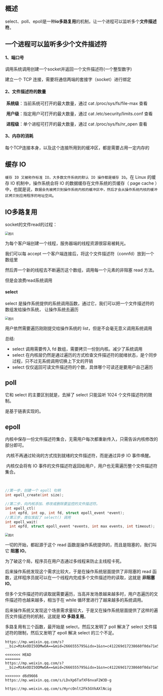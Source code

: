 ## 概述

select、poll、epoll是一种**io多路复用**的机制，让一个进程可以监听多个**文件描述符**。



## 一个进程可以监听多少个文件描述符

#### 1、端口号

调用系统调用创建一个socket并返回一个文件描述符(一个整型数字)

建立一个 TCP 连接，需要将通信两端的套接字（socket）进行绑定

#### 2、文件描述符的数量

​	**系统级**：当前系统可打开的最大数量，通过 cat /proc/sys/fs/file-max 查看

​	**用户级**：指定用户可打开的最大数量，通过 cat /etc/security/limits.conf 查看

​	**进程级**：单个进程可打开的最大数量，通过 cat /proc/sys/fs/nr_open 查看

#### 3、内存的消耗

​	每个TCP连接本身，以及这个连接所用到的缓冲区，都是需要占用一定内存的

## 缓存 IO

`缓存 IO 又被称作标准 IO，大多数文件系统的默认 IO 操作都是缓存 IO`。在 Linux 的缓存 IO 机制中，操作系统会将 IO 的数据缓存在文件系统的页缓存（ page cache ）中，也就是说，`数据会先被拷贝到操作系统内核的缓冲区中，然后才会从操作系统内核的缓冲区拷贝到应用程序的地址空间`。





## IO多路复用

socket的文件read的过程：

<img src="/Users/wangfusheng/Documents/notes/linux/.assets/640" alt="图片" style="zoom:67%;" /> 

为每个客户端创建一个线程，服务器端的线程资源很容易被耗光。

我们可以每 accept 一个客户端连接后，将这个文件描述符（connfd）放到一个数组里

然后弄一个新的线程去不断遍历这个数组，调用每一个元素的非阻塞 read 方法。

但是会浪费read系统调用



#### select

select 是操作系统提供的系统调用函数，通过它，我们可以把一个文件描述符的数组发给操作系统， 让操作系统去遍历

<img src="/Users/wangfusheng/Documents/notes/linux/640.png" alt="图片" style="zoom:67%;" /> 

用户依然需要遍历刚刚提交给操作系统的 list，但是不会毫无意义调用系统调用



总结:

+ select 调用需要传入 fd 数组，需要拷贝一份到内核。减少了系统调用
+ select 在内核层仍然是通过遍历的方式检查文件描述符的就绪状态，是个同步过程，只不过无系统调用切换上下文的开销
+ select 仅仅返回可读文件描述符的个数，具体哪个可读还是要用户自己遍历



## poll

它和 select 的主要区别就是，去掉了 select 只能监听 1024 个文件描述符的限制。

是基于链表实现的。



## epoll

​	 内核中保存一份文件描述符集合，无需用户每次都重新传入，只需告诉内核修改的部分即可。

​	 内核不再通过轮询的方式找到就绪的文件描述符，而是通过异步 IO 事件唤醒。

​	 内核仅会将有 IO 事件的文件描述符返回给用户，用户也无需遍历整个文件描述符集合。

​	

```go
//第一步，创建一个 epoll 句柄
int epoll_create(int size);

//第二步，向内核添加、修改或删除要监控的文件描述符。
int epoll_ctl(
  int epfd, int op, int fd, struct epoll_event *event);
//第三步，类似发起了 select() 调用
int epoll_wait(
  int epfd, struct epoll_event *events, int max events, int timeout);
```

<img src="/Users/wangfusheng/Documents/notes/linux/.assets/640-20220120113600940.gif" alt="图片" style="zoom:67%;" /> 

一切的开始，都起源于这个 read 函数是操作系统提供的，而且是阻塞的，我们叫它 **阻塞 IO**。

为了破这个局，程序员在用户态通过多线程来防止主线程卡死。

后来操作系统发现这个需求比较大，于是在操作系统层面提供了非阻塞的 read 函数，这样程序员就可以在一个线程内完成多个文件描述符的读取，这就是 **非阻塞 IO**。

但多个文件描述符的读取就需要遍历，当高并发场景越来越多时，用户态遍历的文件描述符也越来越多，相当于在 while 循环里进行了越来越多的系统调用。

后来操作系统又发现这个场景需求量较大，于是又在操作系统层面提供了这样的遍历文件描述符的机制，这就是 **IO 多路复用**。

多路复用有三个函数，最开始是 select，然后又发明了 poll 解决了 select 文件描述符的限制，然后又发明了 epoll 解决 select 的三个不足。

```
https://mp.weixin.qq.com/s?__biz=MzAxODI5ODMwOA==&mid=2666555795&idx=1&sn=c412269d17238660f0da71e5370d11a6&chksm=80dcad38b7ab242e5a2cbc95ff2c8a92fc1ed568baeb5de3985a9ce087b8202f56b79b14bb11&scene=21#wechat_redirect

<<<<<<< HEAD
=======
https://mp.weixin.qq.com/s?__biz=MzAxODI5ODMwOA==&mid=2666555795&idx=1&sn=c412269d17238660f0da71e5370d11a6&chksm=80dcad38b7ab242e5a2cbc95ff2c8a92fc1ed568baeb5de3985a9ce087b8202f56b79b14bb11&scene=21#wechat_redirect

>>>>>>> d6d9666
https://mp.weixin.qq.com/s/LDvXp6TafXF6nvaF2W3D-g

https://mp.weixin.qq.com/s/HyrcOnlt2Fk5GVkAXlNcig
```

